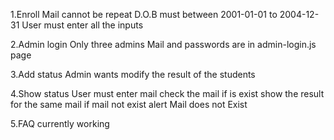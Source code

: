 1.Enroll 
  Mail cannot be repeat
  D.O.B must between 2001-01-01 to 2004-12-31
  User must enter all the inputs

2.Admin login 
  Only three admins 
  Mail and passwords are in admin-login.js page

3.Add status
   Admin wants modify the result of the students 

4.Show status 
  User must enter mail 
  check the mail if is exist show the result for the same mail
  if mail not exist alert Mail does not Exist

5.FAQ 
     currently working

